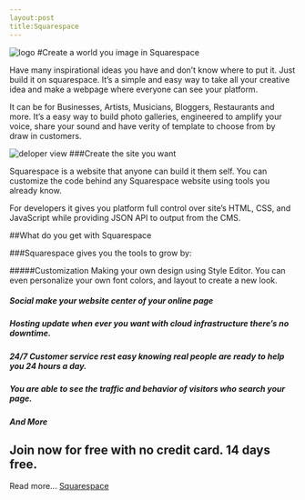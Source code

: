 ```yaml
---
layout:post
title:Squarespace
---
```

![logo](http://www.squarespace.com/assets/logos/squarespace-logo-horizontal-white.jpg)
#Create a world you image in Squarespace

<p>Have many inspirational ideas you have and don’t know where to put it.  Just build it on squarespace. It’s a simple and easy way to take all your creative idea and make a webpage where everyone can see your platform. 

<p>It can be for Businesses, Artists, Musicians, Bloggers, Restaurants and more. It’s a easy way to build photo galleries, engineered to amplify your voice, share your sound and have verity of template to choose from by draw in customers.

![deloper view](https://farm9.staticflickr.com/8580/16096901403_45e9f3f4be_b.jpg)
###Create the site you want

<p>Squarespace is a website that anyone can build it them self.  You can customize the code behind any Squarespace website using tools you already know. 

<p>For developers it gives you platform full control over site’s HTML, CSS, and JavaScript while providing JSON API to output from the CMS. 

##What do you get with Squarespace

###Squarespace gives you the tools to grow by:

#####Customization Making your own design using Style Editor. You can even personalize your own font colors, and layout to create a new look.

##### Social make your website center of your online page

##### Hosting update when ever you want with cloud infrastructure there’s no downtime. 

##### 24/7 Customer service rest easy knowing real people are ready to help you 24 hours a day.
##### You are able to see the traffic and behavior of visitors who search your page.
##### And More

## Join now for free with no credit card. 14 days free. 
Read more... [Squarespace](http://www.squarespace.com/pricing/)

